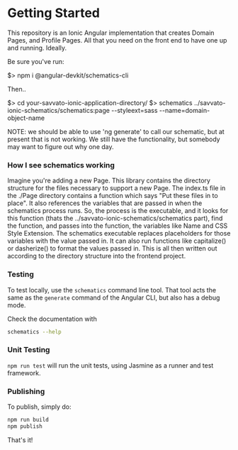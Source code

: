 # Getting Started 

This repository is an Ionic Angular implementation that creates Domain Pages, and Profile Pages. All that you need on the front end to have one up and running. Ideally. 

Be sure you've run:

$> npm i @angular-devkit/schematics-cli

Then..

$>   cd your-savvato-ionic-application-directory/
$>   schematics ../savvato-ionic-schematics/schematics:page --styleext=sass --name=domain-object-name


NOTE: we should be able to use 'ng generate' to call our schematic, but at present that is not working. We still have the functionality, but somebody may want to figure out why one day.


### How I see schematics working

Imagine you're adding a new Page. This library contains the directory structure for the files necessary to support a new Page. The index.ts file in the ./Page directory contains a function which says "Put these files in to place". It also references the variables that are passed in when the schematics process runs. So, the process is the executable, and it looks for this function (thats the ../savvato-ionic-schematics/schematics part), find the function, and passes into the function, the variables like Name and CSS Style Extension. The schematics executable replaces placeholders for those variables with the value passed in. It can also run functions like capitalize() or dasherize() to format the values passed in. This is all then written out according to the directory structure into the frontend project. 

### Testing

To test locally, use the `schematics` command line tool. That tool acts the same as the `generate` command of the Angular CLI, but also has a debug mode.

Check the documentation with

```bash
schematics --help
```

### Unit Testing

`npm run test` will run the unit tests, using Jasmine as a runner and test framework.

### Publishing

To publish, simply do:

```bash
npm run build
npm publish
```

That's it!


